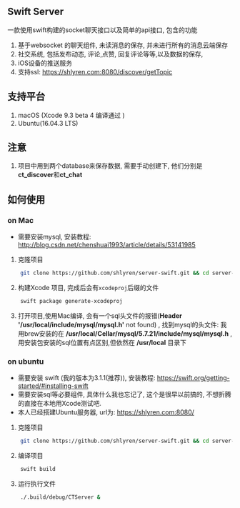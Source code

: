 ## Swift Server
一款使用swift构建的socket聊天接口以及简单的api接口, 包含的功能
1. 基于websocket 的聊天组件, 未读消息的保存, 并未进行所有的消息云端保存
2. 社交系统, 包括发布动态, 评论,点赞, 回复评论等等,以及数据的保存,
3. iOS设备的推送服务
4. 支持ssl: https://shlyren.com:8080/discover/getTopic


## 支持平台
1. macOS (Xcode 9.3 beta 4  编译通过 )
2. Ubuntu(16.04.3 LTS) 

## 注意
1. 项目中用到两个database来保存数据, 需要手动创建下, 他们分别是**ct_discover**和**ct_chat**


## 如何使用 

### on Mac
* 需要安装mysql, 安装教程: http://blog.csdn.net/chenshuai1993/article/details/53141985

1. 克隆项目
```bash
	git clone https://github.com/shlyren/server-swift.git && cd server-swift
```

2. 构建Xcode 项目, 完成后会有`xcodeproj`后缀的文件
```bash
	swift package generate-xcodeproj
```

3. 打开项目,使用Mac编译, 会有一个sql头文件的报错(**Header '/usr/local/include/mysql/mysql.h'** not found) , 找到mysql的头文件: 我用brew安装的在 **/usr/local/Cellar/mysql/5.7.21/include/mysql/mysql.h** ,  用安装包安装的sql位置有点区别,但依然在 **/usr/local** 目录下
	
### on ubuntu
* 需要安装 swift (我的版本为3.1.1(推荐)), 安装教程: https://swift.org/getting-started/#installing-swift
* 需要安装sql等必要组件, 具体什么我也忘记了, 这个是很早以前搞的, 不想折腾的直接在本地用Xcode测试吧.
* 本人已经搭建Ubuntu服务器, url为: https://shlyren.com:8080/

1. 克隆项目
```bash
	git clone https://github.com/shlyren/server-swift.git && cd server-swift
```

2. 编译项目
```bash
	swift build
```

3. 运行执行文件
```bash
	./.build/debug/CTServer &
```
